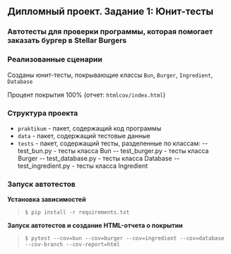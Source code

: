 ## Дипломный проект. Задание 1: Юнит-тесты

### Автотесты для проверки программы, которая помогает заказать бургер в Stellar Burgers

### Реализованные сценарии

Созданы юнит-тесты, покрывающие классы `Bun`, `Burger`, `Ingredient`, `Database`

Процент покрытия 100% (отчет: `htmlcov/index.html`)

### Структура проекта

- `praktikum` - пакет, содержащий код программы
- `data` - пакет, содержащий тестовые данные
- `tests` - пакет, содержащий тесты, разделенные по классам:
-- test_bun.py - тесты класса Bun
-- test_burger.py - тесты класса Burger
-- test_database.py - тесты класса Database
-- test_ingredient.py - тесты класса Ingredient

### Запуск автотестов

**Установка зависимостей**

> `$ pip install -r requirements.txt`

**Запуск автотестов и создание HTML-отчета о покрытии**

>  `$ pytest --cov=bun --cov=burger --cov=ingredient --cov=database --cov-branch --cov-report=html`
